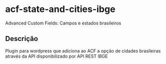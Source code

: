 # acf-state-and-cities-ibge
Advanced Custom Fields: Campos e estados brasileiros

## Descrição

Plugin para wordpress que adiciona ao ACF a opção de cidades brasileiras através da API disponibilizado por API REST IBGE
